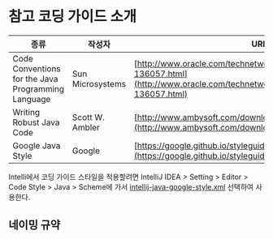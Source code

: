 참고 코딩 가이드 소개
======================

| 종류                                                    | 작성자                 | URL                                                                                                                                                     |
| ------------------------------------------------------ | -------------------- | ---------------------------------------------------------------------------------------------------------------------------------------------------- |
| Code Conventions for the Java Programming Language     | Sun Microsystems     | [http://www.oracle.com/technetwork/java/codeconvtoc-136057.html](http://www.oracle.com/technetwork/java/codeconvtoc-136057.html)                     |
| Writing Robust Java Code                               | Scott W. Ambler      | [http://www.ambysoft.com/downloads/javaCodingStandards.pdf](http://www.ambysoft.com/downloads/javaCodingStandards.pdf)                               |                                                                   |
| Google Java Style                                      | Google               | [https://google.github.io/styleguide/javaguide.html](https://google.github.io/styleguide/javaguide.html)                                             |

Intelli에서 코딩 가이드 스타일을 적용할려면 IntelliJ IDEA > Setting > Editor > Code Style > Java > Scheme에 가서 [intellij-java-google-style.xml](https://github.com/google/styleguide/blob/gh-pages/intellij-java-google-style.xml) 선택하여 사용한다.


## 네이밍 규약




